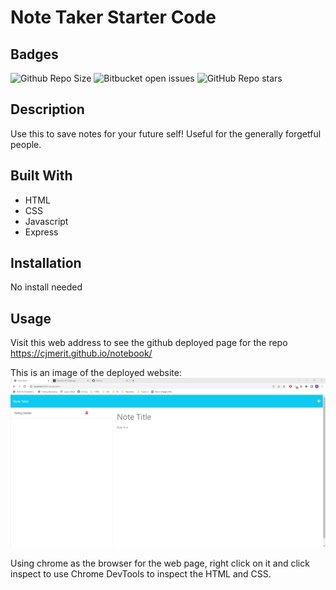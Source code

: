 # Note Taker Starter Code

## Badges 
![Github Repo Size](https://img.shields.io/github/repo-size/hadscloud/fresh-tomatoes?style=for-the-badge)
![Bitbucket open issues](https://img.shields.io/bitbucket/issues/hadscloud/fresh-tomatoes?style=for-the-badge)
![GitHub Repo stars](https://img.shields.io/github/stars/hadscloud/fresh-tomatoes?style=social)

## Description
Use this to save notes for your future self! Useful for the generally forgetful people.

## Built With
- HTML
- CSS
- Javascript
- Express


## Installation
No install needed

## Usage

Visit this web address to see the github deployed page for the repo https://cjmerit.github.io/notebook/

This is an image of the deployed website:
![Notebook](./Develop/images/notebook.png)

Using chrome as the browser for the web page, right click on it and click inspect to use Chrome DevTools to inspect the HTML and CSS.